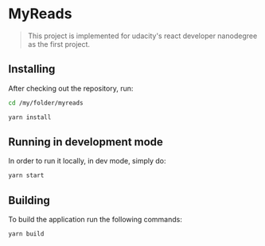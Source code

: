 # MyReads

> This project is implemented for udacity's react developer nanodegree as the first project.

## Installing

After checking out the repository, run:

```bash
cd /my/folder/myreads

yarn install
```

## Running in development mode

In order to run it locally, in dev mode, simply do:

```bash
yarn start
```

## Building

To build the application run the following commands:

```bash
yarn build
```
